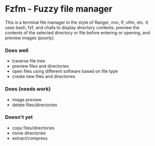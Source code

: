 # Fzfm - Fuzzy file manager
This is a terminal file manager in the style of Ranger, nnn, lf, vifm, etc. It uses bash, fzf, and chafa
to display directory contents, preview the contents of the selected directory or file before entering
or opening, and preview images (poorly). 

###  Does well
- traverse file tree 
- preview files and directories 
- open files using different software based on file type
- create new files and directories

### Does (needs work)
- image preview
- delete files/directories

### Doesn't yet
- copy files/directories
- move directories
- extract/compress

